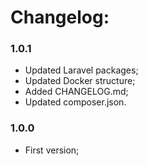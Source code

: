Changelog:
===========

### 1.0.1
* Updated Laravel packages;
* Updated Docker structure;
* Added CHANGELOG.md;
* Updated composer.json.

### 1.0.0
* First version;
